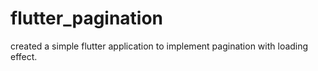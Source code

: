 # flutter_pagination
created a simple flutter application to implement pagination with loading effect.
